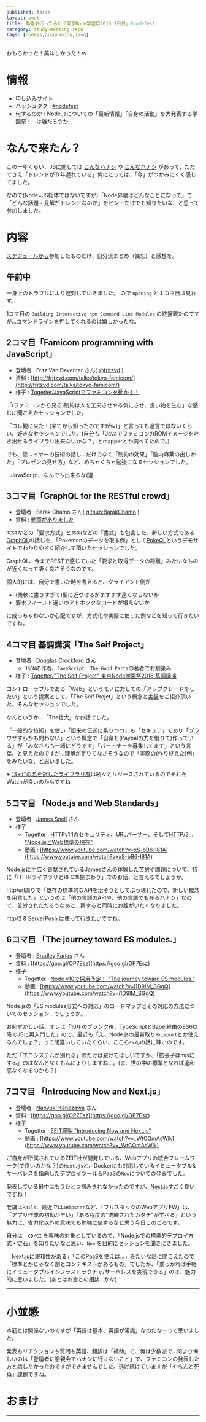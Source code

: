 ```yaml
---
published: false
layout: post
title: 勉強会行ってみた「東京Node学園祭2016 2日目」#nodefest
category: study-meeting-repo
tags: [nodejs,programing,lang]
---
```


おもろかった！美味しかった！ｗ

# 情報

+ [申し込みサイト](http://nodejs.connpass.com/event/43011/)
+ ハッシュタグ : [#nodefest](https://twitter.com/search?q=%23nodefest)
+ 何するのか : Node.jsについての「最新情報」「自身の活動」を大発表する学園祭！…は雑だろうか

# なんで来たん？

この一年くらい、JSに関しては [こんなハナシ](http://d.hatena.ne.jp/tomoya/20160403/1459665374) や [こんなハナシ](http://kikuchi1201.hateblo.jp/entry/2016/10/26/172404) があって、ただでさえ「トレンドが８年遅れている」俺にとっては、「今」がつかみにくく感じてました。

なので(Node=JS総体ではないですが)「Node界隈はどんなことになって」て「どんな話題・見解がトレンドなのか」をヒントだけでも知りたいな、と思って参加しました。

# 内容

[スケジュールから](http://nodefest.jp/2016/schedule.html)参加したものだけ、自分流まとめ（備忘）と感想を。

## 午前中

一身上のトラブルにより遅刻していきました。 ので `Opening` と１コマ目は見れず。

1コマ目の `Building Interactive npm Command Line Modules` の終盤観たのですが…コマンドラインを押してくれるのは嬉しかったな。

## 2コマ目「Famicom programming with JavaScript」

+ 登壇者 : Fritz Van Deventer さん( [@fritzvd](https://twitter.com/fritzvd) )
+ 資料 : [http://fritzvd.com/talks/tokyo-famicom/](http://fritzvd.com/talks/tokyo-famicom/)
+ 様子 : [Togetter/JavaScriptでファミコンを動かす！](http://togetter.com/li/1047936)

「(ファミコンから見る)制約は人を工夫させやる気にさせ、良い物を生む」な感じに聞こえたセッションでした。

「コレ観に来た！(来てから知ったのですがｗ)」と言っても過言ではないくらい、好きなセッションでした。(自分も「JavaでファミコンのROMイメージを吐き出せるライブラリ出来ないかな？」とmapperとか調べてたので。)

でも、低レイヤーの技術の話し…だけでなく「制約の効果」「脳内麻薬の出しかた」「プレゼンの見せ方」など、めちゃくちゃ勉強になるセッションでした。

…JavaScript、なんでも出来るな(違

## 3コマ目「GraphQL for the RESTful crowd」

+ 登壇者 : Barak Chamo さん( [github:BarakChamo](https://github.com/BarakChamo) )
+ 資料 : [動画がありました](https://www.youtube.com/watch?v=ZL8wqrprlT8)

`REST`などの「要求方式」と`JSON`などの「書式」も包含した、新しい方式である[GraphQL](http://ameblo.jp/principia-ca/entry-12060337336.html)の話しを、「Pokemonのデータを取る例」として[PokeQL](https://t.co/YUHEqchd5z)というデモサイトでわかりやすく紹介して頂いたセッションでした。

GraphQL、今までRESTで感じていた「要求と取得データの距離」みたいなものが近くなって凄く良さそうなのです。

個人的には、自分で書いた時を考えると、クライアント側が

- (柔軟に書きすぎて)型に近づけるがますます遠くならないか
- 要求フィールド違いのアドホックなコードが増えないか

に成っちゃわないか心配ですが、方式化や実際に使った例などを知って行きたいですね。

## 4コマ目 基調講演「The Seif Project」

+ 登壇者 : [Douglas Crockford](https://en.wikipedia.org/wiki/Douglas_Crockford) さん
  - `JSON`の作者、`JavaScript: The Good Parts`の著者でお馴染み
+ 様子 : [Togetter/"The Seif Project" 東京Node学園祭2016 基調講演](http://togetter.com/li/1047976)

コントローラブルである「Web」というモノに対しての「アップグレードをしたい」という提案として、「The Seif Projet」という概念と[実装](https://github.com/paypal/seifnode)をご紹介頂いた、そんなセッションでした。

なんというか…「The壮大」なお話でした。

「一般的な技術」を使い「旧来の伝送に乗りつつ」も「セキュア」であり「ブラウザすらかも問わない」という概念で「自身も(Paypalの力を借りて)作っている」が「みなさんも一緒にどうです」「パートナーを募集してます」という言葉、と見えたのですが…理解が足りてなさそうなので「実際の(作り終えた)例」をみたいな、と思いました。

※ ["Seif"の名を冠したライブラリ群](http://www.seif.place/)は続々とリリースされているのでそれをWatchが良いのかもですね

## 5コマ目 「Node.js and Web Standards」

+ 登壇者 : [James Snell](https://github.com/jasnell) さん
+ 様子
  - Togetter : [HTTPv1.1のセキュリティ、URLパーサー、そしてHTTP/2… "Node.jsとWeb標準の現在"](http://togetter.com/li/1047993)
  - 動画 : [https://www.youtube.com/watch?v=xS-bB6-I81A](https://www.youtube.com/watch?v=xS-bB6-I81A)

Node.jsに手広く貢献されているJamesさんの体験した苦労や問題について、特に「HTTPライブラリとRFC準拠まわり」でのお話、と言えるでしょうか。

http/url周りで「既存の標準的なAPIを治そうとしてぶっ壊れたので、新しい概念を用意した」というのは「他の言語のAPIや、他の言語でも在るハナシ」なので、苦労されただろうなあと…察すると同時にお腹がいたくなりました。

http/2 & ServerPush は使って行きたいですね。

## 6コマ目 「The journey toward ES modules.」

+ 登壇者 : [Bradley Farias](https://twitter.com/bradleymeck) さん
+ 資料 : [https://goo.gl/OP7Esz](https://goo.gl/OP7Esz)
+ 様子
  - Togetter : [Node v10で採用予定！ "The journey toward ES modules."](http://togetter.com/li/1048004)
  - 動画 : [https://www.youtube.com/watch?v=i1D9IM_SGgQ](https://www.youtube.com/watch?v=i1D9IM_SGgQ)

Node.jsの「ES modules形式への対応」のロードマップとその対応の方法についてのセッション…でしょうか。

お恥ずかしい話、オレは「10年のブランク後、TypeScriptとBabel経由のES6以降でJSに再入門した」ので、最近も「え、Node.jsの最新取りゃ`import`とか使えるんでしょ？」って間違いしていたくらい、ここらへんの話に疎いのです。

ただ「エコシステムが別れる」のだけは避けてほしいですが、「拡張子はmjsにする」のはなんとなくもんにょりしますね…。(ま、世の中の標準となれば違和感なくなるのかも？)

## 7コマ目 「Introducing Now and Next.js」

+ 登壇者 : [Naoyuki Kanezawa](https://twitter.com/nkzawa?lang=ja) さん
+ 資料 : [https://goo.gl/OP7Esz](https://goo.gl/OP7Esz)
+ 様子
  - Togetter : [ZEIT謹製 "Introducing Now and Next.js"](http://togetter.com/li/1048035)
  - 動画 : [https://www.youtube.com/watch?v=_WtCQmAsWlk](https://www.youtube.com/watch?v=_WtCQmAsWlk)

ご自身が所属されているZEIT社が開発している、Webアプリの統合フレームワーク(で良いのかな？)の`Next.js`と、Dockerにも対応しているイミュータブル&サーバレスを指向したデプロイツール＆PaaSの`Now`についての発表でした。

発表している最中はもうひとつ掴みきれなかったのですが、[Next.js](http://qiita.com/nkzawa/items/1e0e93efd13fb982c8c0#%E3%82%B7%E3%83%B3%E3%83%97%E3%83%AB%E3%81%AA%E3%83%87%E3%83%97%E3%83%AD%E3%82%A4)すごく良いですね！

老舗は`Rails`、最近では`JHipster`など、「フルスタックのWebアプリFW」は、「アプリ作成の初動が早い」「ある程度の"洗練されたカタチ"が学べる」という魅力に、省力化以外の意味でも勉強に値するなと思う今日このごろです。

自分は　`CD/CI` を興味の対象としているので、「Node.jsでの標準的デプロイ方式・定石」を知りたいなと思い、`Now` を目的にセッションを聞きにきました。

「Next.jsに親和性がある」「このPaaSを使えば…」みたいな話に聞こえたので「標準とかじゃなく割とコンテキストがあるもの」でしたが、「乗っかれば手軽にイミュータブルインフラストラクチャ/サーバレスを実現できる」のは、魅力的に思いました。(あとはお金との相談…かな)


---

# 小並感

本筋とは関係ないのですが「英語は基本、英語が常識」なのだなーって思いました。

発表もリアクションも質問も英語、翻訳は「補助」で、俺は少数派で…何より悔しいのは「登壇者に懇親会でハナシに行けないこと」で、ファミコンの発表した方と話したかったのですができませんでした。逃げ続けていますが「やらんと死ぬ」課題ですね。





# おまけ


---

